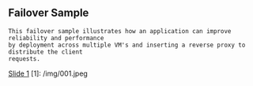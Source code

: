 ## Failover Sample

```
This failover sample illustrates how an application can improve reliability and performance
by deployment across multiple VM's and inserting a reverse proxy to distribute the client
requests.
```
[Slide 1]([1])
[1]: /img/001.jpeg
